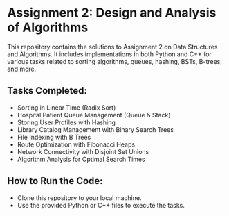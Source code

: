 # Assignment 2: Design and Analysis of Algorithms

This repository contains the solutions to Assignment 2 on Data Structures and Algorithms. It includes implementations in both Python and C++ for various tasks related to sorting algorithms, queues, hashing, BSTs, B-trees, and more.

## Tasks Completed:
- Sorting in Linear Time (Radix Sort)
- Hospital Patient Queue Management (Queue & Stack)
- Storing User Profiles with Hashing
- Library Catalog Management with Binary Search Trees
- File Indexing with B Trees
- Route Optimization with Fibonacci Heaps
- Network Connectivity with Disjoint Set Unions
- Algorithm Analysis for Optimal Search Times

## How to Run the Code:
- Clone this repository to your local machine.
- Use the provided Python or C++ files to execute the tasks.


